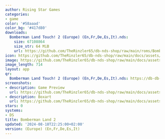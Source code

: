 ```yaml
---
author: Rising Star Games
categories:
- game
color: '#58aaad'
color_bg: '#417d80'
downloads:
  Bomberman Land Touch! 2 (Europe) (En,Fr,De,Es,It).nds:
    size: 67108864
    size_str: 64 MiB
    url: https://github.com/TheRinzler65/db-nds-shop/raw/main/roms/Bomberman%20Land%20Touch!%202%20(Europe)%20(En%2CFr%2CDe%2CEs%2CIt).nds
icon: https://github.com/TheRinzler65/db-nds-shop/raw/main/docs/assets/images/icons/bombermanland2.png
image: https://github.com/TheRinzler65/db-nds-shop/raw/main/docs/assets/images/icons/bombermanland2.png
image_length: 714
layout: app
qr:
  Bomberman Land Touch! 2 (Europe) (En,Fr,De,Es,It).nds: https://db-db-nds-shop.netlify.app/assets/images/qr/bomberman-land-touch-2-europe-enfrdeesit-nds.png
screenshots:
- description: Game Preview
  url: https://github.com/TheRinzler65/db-nds-shop/raw/main/docs/assets/images/screenshots/bombermanland2/bombermanland2.png
- description: Boxart
  url: https://github.com/TheRinzler65/db-nds-shop/raw/main/docs/assets/images/boxart/Bomberman%20Land%20Touch!%202%20(Europe)%20(En%2CFr%2CDe%2CEs%2CIt).nds.png
stars: 0
systems:
- DS
title: Bomberman Land 2
updated: '2024-08-18T22:25:00+02:00'
version: (Europe) (En,Fr,De,Es,It)
---
```

